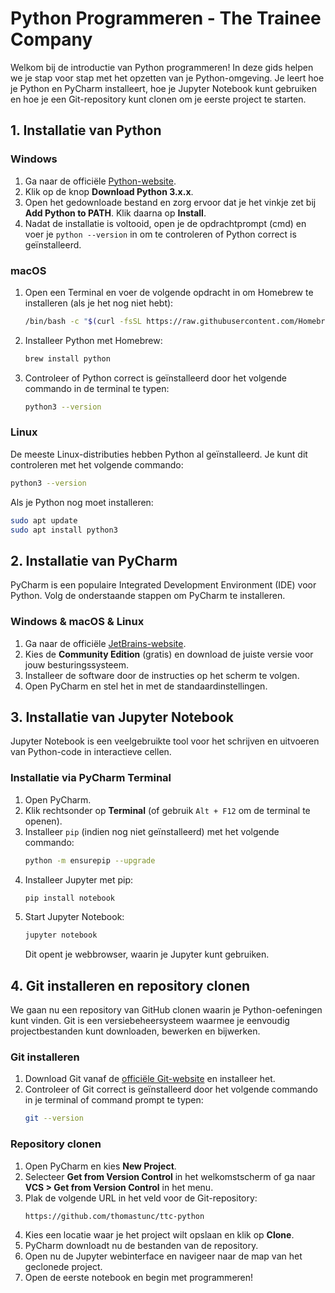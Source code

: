 # Python Programmeren - The Trainee Company

Welkom bij de introductie van Python programmeren! In deze gids helpen we je stap voor stap met het opzetten van je Python-omgeving. Je leert hoe je Python en PyCharm installeert, hoe je Jupyter Notebook kunt gebruiken en hoe je een Git-repository kunt clonen om je eerste project te starten.

## 1. Installatie van Python

### Windows
1. Ga naar de officiële [Python-website](https://www.python.org/downloads/).
2. Klik op de knop **Download Python 3.x.x**.
3. Open het gedownloade bestand en zorg ervoor dat je het vinkje zet bij **Add Python to PATH**. Klik daarna op **Install**.
4. Nadat de installatie is voltooid, open je de opdrachtprompt (cmd) en voer je `python --version` in om te controleren of Python correct is geïnstalleerd.

### macOS
1. Open een Terminal en voer de volgende opdracht in om Homebrew te installeren (als je het nog niet hebt):
   ```bash
   /bin/bash -c "$(curl -fsSL https://raw.githubusercontent.com/Homebrew/install/HEAD/install.sh)"
   ```
2. Installeer Python met Homebrew:
   ```bash
   brew install python
   ```
3. Controleer of Python correct is geïnstalleerd door het volgende commando in de terminal te typen:
   ```bash
   python3 --version
   ```

### Linux
De meeste Linux-distributies hebben Python al geïnstalleerd. Je kunt dit controleren met het volgende commando:
```bash
python3 --version
```
Als je Python nog moet installeren:
```bash
sudo apt update
sudo apt install python3
```

## 2. Installatie van PyCharm

PyCharm is een populaire Integrated Development Environment (IDE) voor Python. Volg de onderstaande stappen om PyCharm te installeren.

### Windows & macOS & Linux
1. Ga naar de officiële [JetBrains-website](https://www.jetbrains.com/pycharm/download/).
2. Kies de **Community Edition** (gratis) en download de juiste versie voor jouw besturingssysteem.
3. Installeer de software door de instructies op het scherm te volgen.
4. Open PyCharm en stel het in met de standaardinstellingen.

## 3. Installatie van Jupyter Notebook

Jupyter Notebook is een veelgebruikte tool voor het schrijven en uitvoeren van Python-code in interactieve cellen.

### Installatie via PyCharm Terminal
1. Open PyCharm.
2. Klik rechtsonder op **Terminal** (of gebruik `Alt + F12` om de terminal te openen).
3. Installeer `pip` (indien nog niet geïnstalleerd) met het volgende commando:
   ```bash
   python -m ensurepip --upgrade
   ```
4. Installeer Jupyter met pip:
   ```bash
   pip install notebook
   ```
5. Start Jupyter Notebook:
   ```bash
   jupyter notebook
   ```
   Dit opent je webbrowser, waarin je Jupyter kunt gebruiken.

## 4. Git installeren en repository clonen

We gaan nu een repository van GitHub clonen waarin je Python-oefeningen kunt vinden. Git is een versiebeheersysteem waarmee je eenvoudig projectbestanden kunt downloaden, bewerken en bijwerken.

### Git installeren
1. Download Git vanaf de [officiële Git-website](https://git-scm.com/download) en installeer het.
2. Controleer of Git correct is geïnstalleerd door het volgende commando in je terminal of command prompt te typen:
   ```bash
   git --version
   ```

### Repository clonen
1. Open PyCharm en kies **New Project**.
2. Selecteer **Get from Version Control** in het welkomstscherm of ga naar **VCS > Get from Version Control** in het menu.
3. Plak de volgende URL in het veld voor de Git-repository:
   ```
   https://github.com/thomastunc/ttc-python
   ```
4. Kies een locatie waar je het project wilt opslaan en klik op **Clone**.
5. PyCharm downloadt nu de bestanden van de repository.
6. Open nu de Jupyter webinterface en navigeer naar de map van het geclonede project.
7. Open de eerste notebook en begin met programmeren!